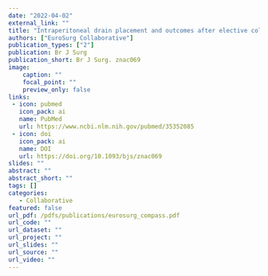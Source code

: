 ```yaml
---
date: "2022-04-02"
external_link: ""
title: "Intraperitoneal drain placement and outcomes after elective colorectal surgery: international matched, prospective, cohort study"
authors: ["EuroSurg Collaborative"]
publication_types: ["2"]
publication: Br J Surg
publication_short: Br J Surg. znac069
image:
    caption: ""
    focal_point: ""
    preview_only: false
links:
 - icon: pubmed
   icon_pack: ai
   name: PubMed
   url: https://www.ncbi.nlm.nih.gov/pubmed/35352085
 - icon: doi
   icon_pack: ai
   name: DOI
   url: https://doi.org/10.1093/bjs/znac069
slides: ""
abstract: ""
abstract_short: ""
tags: []
categories: 
   - Collaborative
featured: false
url_pdf: /pdfs/publications/eurosurg_compass.pdf
url_code: ""
url_dataset: ""
url_project: ""
url_slides: ""
url_source: ""
url_video: ""
---
```

